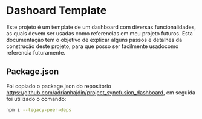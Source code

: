 # Dashoard Template

Este projeto é um template de um dashboard com diversas funcionalidades, as quais devem ser usadas como referencias em meu projeto futuros. Esta documentação tem o objetivo de explicar alguns passos e detalhes da construção deste projeto, para que posso ser facilmente usadocomo referencia futuramente.

## Package.json

Foi copiado o package.json do repositorio https://github.com/adrianhajdin/project_syncfusion_dashboard, em seguida foi utilizado o comando:
```bash
npm i --legacy-peer-deps
```